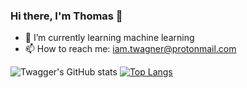 ### Hi there, I'm Thomas 👋

- 🌱 I’m currently learning machine learning
- 📫 How to reach me: iam.twagner@protonmail.com

![Twagger's GitHub stats](https://github-readme-stats.vercel.app/api?username=twagger&show_icons=true&theme=default&hide=contribs)
[![Top Langs](https://github-readme-stats.vercel.app/api/top-langs/?username=twagger&layout=compact)](https://github.com/anuraghazra/github-readme-stats)
